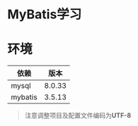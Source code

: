 # MyBatis学习

# 环境

| 依赖 | 版本 |
|----|----|
|  mysql  |  8.0.33  |
|  mybatis  |  3.5.13  |

> 注意调整项目及配置文件编码为**UTF-8**